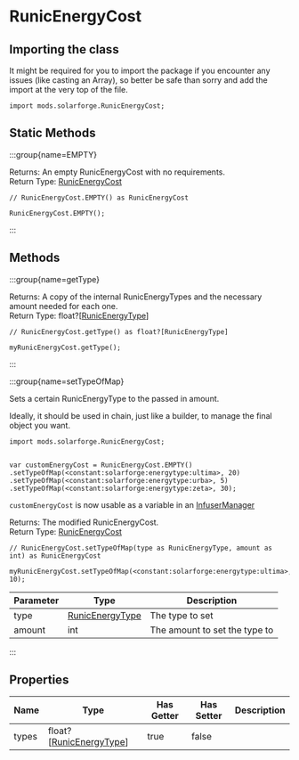 # RunicEnergyCost

## Importing the class

It might be required for you to import the package if you encounter any issues (like casting an Array), so better be safe than sorry and add the import at the very top of the file.
```zenscript
import mods.solarforge.RunicEnergyCost;
```


## Static Methods

:::group{name=EMPTY}



Returns: An empty RunicEnergyCost with no requirements.  
Return Type: [RunicEnergyCost](/mods/SolarForge/Type/RunicEnergyCost)

```zenscript
// RunicEnergyCost.EMPTY() as RunicEnergyCost

RunicEnergyCost.EMPTY();
```

:::

## Methods

:::group{name=getType}



Returns: A copy of the internal RunicEnergyTypes and the necessary amount needed for each one.  
Return Type: float?[[RunicEnergyType](/mods/SolarForge/Type/RunicEnergyType)]

```zenscript
// RunicEnergyCost.getType() as float?[RunicEnergyType]

myRunicEnergyCost.getType();
```

:::

:::group{name=setTypeOfMap}

Sets a certain RunicEnergyType to the passed in amount.

 Ideally, it should be used in chain, just like a builder, to manage the final object you want.
 
 ```zenscript
 import mods.solarforge.RunicEnergyCost;
 
 
 var customEnergyCost = RunicEnergyCost.EMPTY()
 .setTypeOfMap(<constant:solarforge:energytype:ultima>, 20)
 .setTypeOfMap(<constant:solarforge:energytype:urba>, 5)
 .setTypeOfMap(<constant:solarforge:energytype:zeta>, 30);

 ```

 `customEnergyCost` is now usable as a variable in an [InfuserManager](/mods/SolarForge/InfuserManager)

Returns: The modified RunicEnergyCost.  
Return Type: [RunicEnergyCost](/mods/SolarForge/Type/RunicEnergyCost)

```zenscript
// RunicEnergyCost.setTypeOfMap(type as RunicEnergyType, amount as int) as RunicEnergyCost

myRunicEnergyCost.setTypeOfMap(<constant:solarforge:energytype:ultima>, 10);
```

| Parameter | Type | Description |
|-----------|------|-------------|
| type | [RunicEnergyType](/mods/SolarForge/Type/RunicEnergyType) | The type to set |
| amount | int | The amount to set the type to |


:::


## Properties

| Name | Type | Has Getter | Has Setter | Description |
|------|------|------------|------------|-------------|
| types | float?[[RunicEnergyType](/mods/SolarForge/Type/RunicEnergyType)] | true | false |  |

